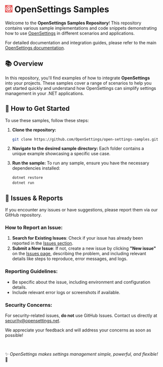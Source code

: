 # <img src="logo/open-settings-logo.png" alt="Header" width="24"/> OpenSettings Samples

Welcome to the **OpenSettings Samples Repository**! This repository contains various sample implementations and code snippets demonstrating how to use [OpenSettings](https://github.com/OpenSettings/open-settings) in different scenarios and applications.

For detailed documentation and integration guides, please refer to the main [OpenSettings documentation](https://opensettings.net/docs).

## 📚 Overview

In this repository, you'll find examples of how to integrate **OpenSettings** into your projects. These samples cover a range of scenarios to help you get started quickly and understand how OpenSettings can simplify settings management in your .NET applications.

## 🚀 How to Get Started

To use these samples, follow these steps:

1. **Clone the repository:**
    ```bash
    git clone https://github.com/OpenSettings/open-settings-samples.git
    ```

2. **Navigate to the desired sample directory:**
    Each folder contains a unique example showcasing a specific use case.

3. **Run the sample:**
    To run any sample, ensure you have the necessary dependencies installed:

    ```bash
    dotnet restore
    dotnet run
    ```
## 🐞 Issues & Reports

If you encounter any issues or have suggestions, please report them via our GitHub repository.

### How to Report an Issue:
1. **Search for Existing Issues**: Check if your issue has already been reported in the [Issues section](https://github.com/OpenSettings/open-settings-samples/issues).
2. **Submit a New Issue**: If not, create a new issue by clicking **"New issue"** on the [Issues page](https://github.com/OpenSettings/open-settings-samples/issues), describing the problem, and including relevant details like steps to reproduce, error messages, and logs.

### Reporting Guidelines:
- Be specific about the issue, including environment and configuration details.
- Include relevant error logs or screenshots if available.

### Security Concerns:
For security-related issues, **do not** use GitHub Issues. Contact us directly at [security@opensettings.net](mailto:security@opensettings.net).

We appreciate your feedback and will address your concerns as soon as possible!

<br>

✨ *OpenSettings makes settings management simple, powerful, and flexible!* 🚀
